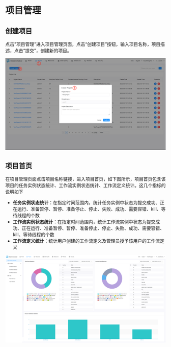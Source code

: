 # 项目管理

## 创建项目

点击"项目管理"进入项目管理页面，点击“创建项目”按钮，输入项目名称，项目描述，点击“提交”，创建新的项目。

![project](../../../../img/new_ui/dev/project/project-create.png)

## 项目首页

在项目管理页面点击项目名称链接，进入项目首页，如下图所示，项目首页包含该项目的任务实例状态统计、工作流实例状态统计、工作流定义统计。这几个指标的说明如下

- **任务实例状态统计**：在指定时间范围内，统计任务实例中状态为提交成功、正在运行、准备暂停、暂停、准备停止、停止、失败、成功、需要容错、kill、等待线程的个数
- **工作流实例状态统计**：在指定时间范围内，统计工作流实例中状态为提交成功、正在运行、准备暂停、暂停、准备停止、停止、失败、成功、需要容错、kill、等待线程的个数
- **工作流定义统计**：统计用户创建的工作流定义及管理员授予该用户的工作流定义

![project-overview](../../../../img/new_ui/dev/project/project-overview.png)
